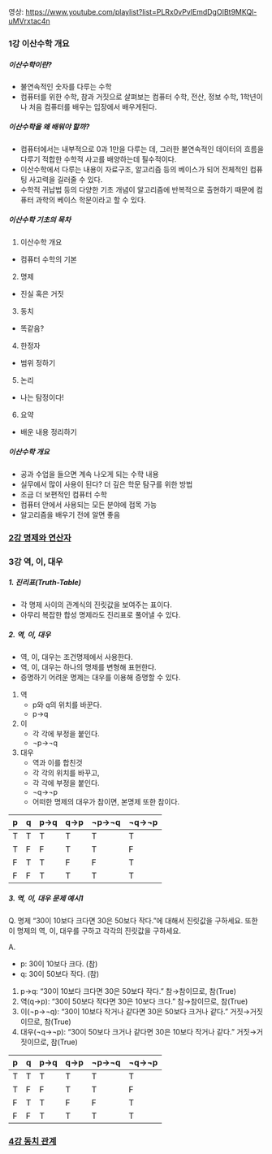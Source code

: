 영상: https://www.youtube.com/playlist?list=PLRx0vPvlEmdDgOIBt9MKQl-uMVrxtac4n

### 1강 이산수학 개요

##### 이산수학이란?

- 불연속적인 숫자를 다루는 수학
- 컴퓨터를 위한 수학, 참과 거짓으로 살펴보는 컴퓨터 수학, 전산, 정보 수학, 1학년이나 처음 컴퓨터를 배우는 입장에서 배우게된다.

##### 이산수학을 왜 배워야 할까?

- 컴퓨터에서는 내부적으로 0과 1만을 다루는 데, 그러한 불연속적인 데이터의 흐름을 다루기 적합한 수학적 사고를 배양하는데 필수적이다.
- 이산수학에서 다루는 내용이 자료구조, 알고리즘 등의 베이스가 되어 전체적인 컴퓨팅 사고력을 길러줄 수 있다.
- 수학적 귀납법 등의 다양한 기초 개념이 알고리즘에 반복적으로 출현하기 때문에 컴퓨터 과학의 베이스 학문이라고 할 수 있다.

##### 이산수학 기초의 목차

1.  이산수학 개요

- 컴퓨터 수학의 기본

2.  명제

- 진실 혹은 거짓

3.  동치

- 똑같음?

4.  한정자

- 범위 정하기

5.  논리

- 나는 탐정이다!

6.  요약

- 배운 내용 정리하기

##### 이산수학 개요

- 공과 수업을 들으면 계속 나오게 되는 수학 내용
- 실무에서 많이 사용이 된다? 더 깊은 학문 탐구를 위한 방법
- 조금 더 보편적인 컴퓨터 수학
- 컴퓨터 안에서 사용되는 모든 분야에 접목 가능
- 알고리즘을 배우기 전에 알면 좋음

### [2강 명제와 연산자](/이산-수학/이산수학-기초/명제와-연산자.md)

### 3강 역, 이, 대우

##### 1. 진리표(Truth-Table)

- 각 명제 사이의 관계식의 진릿값을 보여주는 표이다.
- 아무리 복잡한 합성 명제라도 진리표로 풀어낼 수 있다.

##### 2. 역, 이, 대우

- 역, 이, 대우는 조건명제에서 사용한다.
- 역, 이, 대우는 하나의 명제를 변형해 표현한다.
- 증명하기 어려운 명제는 대우를 이용해 증명할 수 있다.

1. 역
   - p와 q의 위치를 바꾼다.
   - p→q
2. 이
   - 각 각에 부정을 붙인다.
   - ¬p→¬q
3. 대우
   - 역과 이를 합친것
   - 각 각의 위치를 바꾸고,
   - 각 각에 부정을 붙인다.
   - ¬q→¬p
   - 어떠한 명제의 대우가 참이면, 본명제 또한 참이다.

| p   | q   | p→q | q→p | ¬p→¬q | ¬q→¬p |
| --- | --- | --- | --- | ----- | ----- |
| T   | T   | T   | T   | T     | T     |
| T   | F   | F   | T   | T     | F     |
| F   | T   | T   | F   | F     | T     |
| F   | F   | T   | T   | T     | T     |

##### 3. 역, 이, 대우 문제 예시1

Q. 명제 “30이 10보다 크다면 30은 50보다 작다.”에 대해서 진릿값을 구하세요. 또한 이 명제의 역, 이, 대우를 구하고 각각의 진릿값을 구하세요.

A.

- p: 30이 10보다 크다. (참)
- q: 30이 50보다 작다. (참)

1. p→q: “30이 10보다 크다면 30은 50보다 작다.” 참→참이므로, 참(True)
2. 역(q→p): “30이 50보다 작다면 30은 10보다 크다.” 참→참이므로, 참(True)
3. 이(¬p→¬q): “30이 10보다 작거나 같다면 30은 50보다 크거나 같다.” 거짓→거짓이므로, 참(True)
4. 대우(¬q→¬p): “30이 50보다 크거나 같다면 30은 10보다 작거나 같다.” 거짓→거짓이므로, 참(True)

| p   | q   | p→q | q→p | ¬p→¬q | ¬q→¬p |
| --- | --- | --- | --- | ----- | ----- |
| T   | T   | T   | T   | T     | T     |
| T   | F   | F   | T   | T     | F     |
| F   | T   | T   | F   | F     | T     |
| F   | F   | T   | T   | T     | T     |

### [4강 동치 관계](/이산-수학/이산수학-기초/동치-관계.md)
